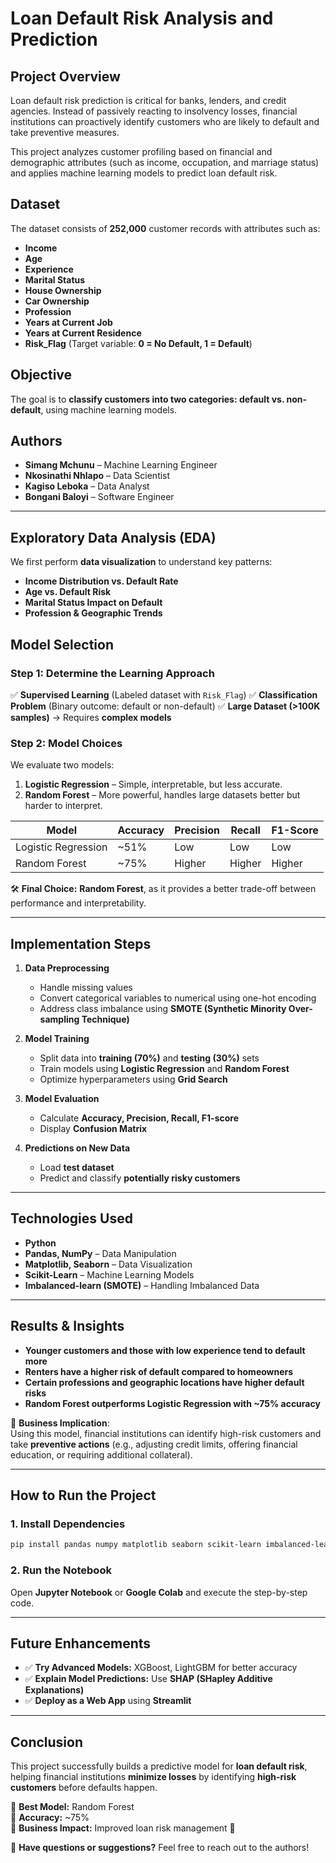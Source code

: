 # **Loan Default Risk Analysis and Prediction**

## **Project Overview**
Loan default risk prediction is critical for banks, lenders, and credit agencies. Instead of passively reacting to insolvency losses, financial institutions can proactively identify customers who are likely to default and take preventive measures.

This project analyzes customer profiling based on financial and demographic attributes (such as income, occupation, and marriage status) and applies machine learning models to predict loan default risk.

## **Dataset**
The dataset consists of **252,000** customer records with attributes such as:
- **Income**
- **Age**
- **Experience**
- **Marital Status**
- **House Ownership**
- **Car Ownership**
- **Profession**
- **Years at Current Job**
- **Years at Current Residence**
- **Risk_Flag** (Target variable: **0 = No Default, 1 = Default**)

## **Objective**
The goal is to **classify customers into two categories: default vs. non-default**, using machine learning models.

## **Authors**
- **Simang Mchunu** – Machine Learning Engineer  
- **Nkosinathi Nhlapo** – Data Scientist  
- **Kagiso Leboka** – Data Analyst  
- **Bongani Baloyi** – Software Engineer  

---

## **Exploratory Data Analysis (EDA)**
We first perform **data visualization** to understand key patterns:
- **Income Distribution vs. Default Rate**
- **Age vs. Default Risk**
- **Marital Status Impact on Default**
- **Profession & Geographic Trends**

## **Model Selection**
### **Step 1: Determine the Learning Approach**
✅ **Supervised Learning** (Labeled dataset with `Risk_Flag`)
✅ **Classification Problem** (Binary outcome: default or non-default)
✅ **Large Dataset (>100K samples)** → Requires **complex models**

### **Step 2: Model Choices**
We evaluate two models:
1. **Logistic Regression** – Simple, interpretable, but less accurate.
2. **Random Forest** – More powerful, handles large datasets better but harder to interpret.

| Model | Accuracy | Precision | Recall | F1-Score |
|--------|----------|----------|--------|---------|
| Logistic Regression | ~51% | Low | Low | Low |
| Random Forest | ~75% | Higher | Higher | Higher |

🛠 **Final Choice:** **Random Forest**, as it provides a better trade-off between performance and interpretability.

---

## **Implementation Steps**
1. **Data Preprocessing**
   - Handle missing values
   - Convert categorical variables to numerical using one-hot encoding
   - Address class imbalance using **SMOTE (Synthetic Minority Over-sampling Technique)**

2. **Model Training**
   - Split data into **training (70%)** and **testing (30%)** sets
   - Train models using **Logistic Regression** and **Random Forest**
   - Optimize hyperparameters using **Grid Search**

3. **Model Evaluation**
   - Calculate **Accuracy, Precision, Recall, F1-score**
   - Display **Confusion Matrix**

4. **Predictions on New Data**
   - Load **test dataset**
   - Predict and classify **potentially risky customers**

---

## **Technologies Used**
- **Python**
- **Pandas, NumPy** – Data Manipulation
- **Matplotlib, Seaborn** – Data Visualization
- **Scikit-Learn** – Machine Learning Models
- **Imbalanced-learn (SMOTE)** – Handling Imbalanced Data

---

## **Results & Insights**
- **Younger customers and those with low experience tend to default more**
- **Renters have a higher risk of default compared to homeowners**
- **Certain professions and geographic locations have higher default risks**
- **Random Forest outperforms Logistic Regression with ~75% accuracy**

📌 **Business Implication**:  
Using this model, financial institutions can identify high-risk customers and take **preventive actions** (e.g., adjusting credit limits, offering financial education, or requiring additional collateral).

---

## **How to Run the Project**
### **1. Install Dependencies**
```bash
pip install pandas numpy matplotlib seaborn scikit-learn imbalanced-learn
```
### **2. Run the Notebook**
Open **Jupyter Notebook** or **Google Colab** and execute the step-by-step code.

---

## **Future Enhancements**
- ✅ **Try Advanced Models:** XGBoost, LightGBM for better accuracy  
- ✅ **Explain Model Predictions:** Use **SHAP (SHapley Additive Explanations)**  
- ✅ **Deploy as a Web App** using **Streamlit**  

---

## **Conclusion**
This project successfully builds a predictive model for **loan default risk**, helping financial institutions **minimize losses** by identifying **high-risk customers** before defaults happen.

🔹 **Best Model:** Random Forest  
🔹 **Accuracy:** ~75%  
🔹 **Business Impact:** Improved loan risk management 🚀  

📢 **Have questions or suggestions?** Feel free to reach out to the authors!  

